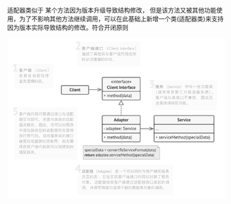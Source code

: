 适配器类似于 某个方法因为版本升级导致结构修改， 但是该方法又被其他功能使用，为了不影响其他方法继续调用，可以在此基础上新增一个类(适配器类)来支持因为版本实际导致结构的修改。符合开闭原则

![1679926192698](image/0.简述/1679926192698.png)
